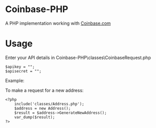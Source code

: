 # Coinbase-PHP

A PHP implementation working with [Coinbase.com](http://www.coinbase.com/ "Coinbase.com")

# Usage

Enter your API details in Coinbase-PHP\classes\CoinbaseRequest.php

```
$apikey = "";
$apisecret = "";
```

Example:

To make a request for a new address:

```
<?php
	include('classes/Address.php');
	$address = new Address(); 
	$result = $address->GenerateNewAddress();
	var_dump($result);
?>
```






